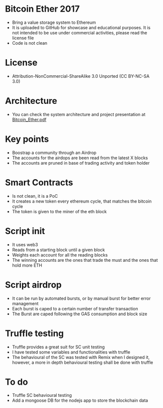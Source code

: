 # Bitcoin Ether 2017
* Bring a value storage system to Ethereum
* It is uploaded to GitHub for showcase and educational purposes. It is not intended to be use under commercial activities, please read the license file
* Code is not clean

# License
* Attribution-NonCommercial-ShareAlike 3.0 Unported (CC BY-NC-SA 3.0)

# Architecture
* You can check the system architecture and project presentation at [Bitcoin_Ether.pdf](https://github.com/miguelCyclone/bitcoinEther/tree/master/projectPresentation)

# Key points
* Boostrap a community through an Airdrop
* The accounts for the airdops are been read from the latest X blocks
* The accounts are pruned in base of trading activity and token holder

# Smart Contracts
* Is not clean, it is a PoC
* It creates a new token every ethereum cycle, that matches the bitcoin cycle
* The token is given to the miner of the eth block

# Script init
* It uses web3
* Reads from a starting block until a given block
* Weights each account for all the reading blocks
* The winning accounts are the ones that trade the must and the ones that hold more ETH

# Script airdrop
* It can be run by automated bursts, or by manual burst for better error management
* Each burst is caped to a certain number of transfer transaction
* The Burst are caped following the GAS consumption and block size

# Truffle testing
* Truffle provides a great suit for SC unit testing
* I have tested some variables and functionalities with truffle
* The behavioural of the SC was tested with Remix when I designed it, however, a more in depth behavioural testing shall be done with truffle

# To do
* Truffle SC behavioural testing
* Add a mongoose DB for the nodejs app to store the blockchain data
